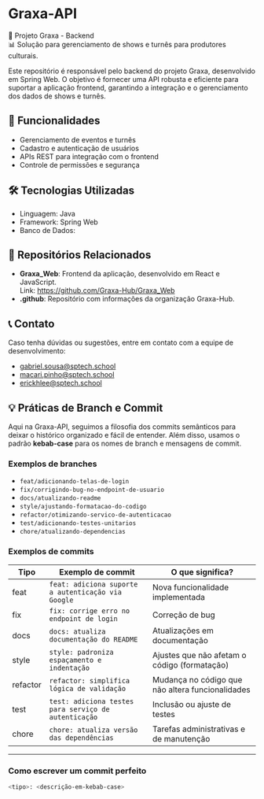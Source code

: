 # Graxa-API

📌 Projeto Graxa - Backend  
📊 Solução para gerenciamento de shows e turnês para produtores culturais.

Este repositório é responsável pelo backend do projeto Graxa, desenvolvido em Spring Web. O objetivo é fornecer uma API robusta e eficiente para suportar a aplicação frontend, garantindo a integração e o gerenciamento dos dados de shows e turnês.

## 🚀 Funcionalidades

- Gerenciamento de eventos e turnês  
- Cadastro e autenticação de usuários  
- APIs REST para integração com o frontend  
- Controle de permissões e segurança  

## 🛠️ Tecnologias Utilizadas

- Linguagem: Java  
- Framework: Spring Web  
- Banco de Dados: 

## 📁 Repositórios Relacionados

- **Graxa_Web**: Frontend da aplicação, desenvolvido em React e JavaScript.  
  Link: https://github.com/Graxa-Hub/Graxa_Web  
- **.github**: Repositório com informações da organização Graxa-Hub.  

## 📞 Contato

Caso tenha dúvidas ou sugestões, entre em contato com a equipe de desenvolvimento:

- gabriel.sousa@sptech.school  
- macari.pinho@sptech.school  
- erickhlee@sptech.school  


## 💡 Práticas de Branch e Commit

Aqui na Graxa-API, seguimos a filosofia dos commits semânticos para deixar o histórico organizado e fácil de entender. Além disso, usamos o padrão **kebab-case** para os nomes de branch e mensagens de commit.

### Exemplos de branches

- `feat/adicionando-telas-de-login`  
- `fix/corrigindo-bug-no-endpoint-de-usuario`  
- `docs/atualizando-readme`  
- `style/ajustando-formatacao-do-codigo`  
- `refactor/otimizando-servico-de-autenticacao`  
- `test/adicionando-testes-unitarios`  
- `chore/atualizando-dependencias`

### Exemplos de commits

| Tipo   | Exemplo de commit                    | O que significa?                              |
|--------|------------------------------------|----------------------------------------------|
| feat   | `feat: adiciona suporte a autenticação via Google` | Nova funcionalidade implementada             |
| fix    | `fix: corrige erro no endpoint de login`             | Correção de bug                              |
| docs   | `docs: atualiza documentação do README`              | Atualizações em documentação                 |
| style  | `style: padroniza espaçamento e indentação`          | Ajustes que não afetam o código (formatação)|
| refactor | `refactor: simplifica lógica de validação`         | Mudança no código que não altera funcionalidades|
| test   | `test: adiciona testes para serviço de autenticação` | Inclusão ou ajuste de testes                  |
| chore  | `chore: atualiza versão das dependências`            | Tarefas administrativas e de manutenção     |

---

### Como escrever um commit perfeito

```bash
<tipo>: <descrição-em-kebab-case>
